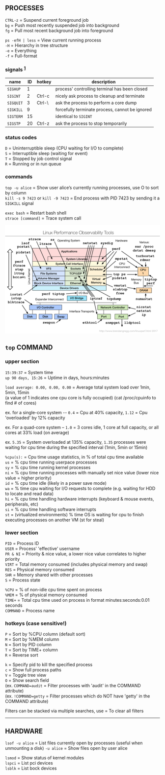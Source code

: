 
## PROCESSES

`CTRL-z` = Suspend current foreground job  
`bg`     = Push most recently suspended job into background  
`fg`     = Pull most recent background job into foreground

`ps -efH | less` = View current running process  
            `-H` = Hierarchy in tree structure  
            `-e` = Everything  
            `-f` = Full-format

### signals <sup>[1]</sup> 

| name      | ID | hotkey | description                                     |
|-----------|----|--------|-------------------------------------------------|
| `SIGHUP`  | 1  |        | process' controlling terminal has been closed   |
| `SIGINT`  | 2  | Ctrl-c | nicely ask process to cleanup and terminate     |
| `SIGQUIT` | 3  | Ctrl-\ | ask the process to perform a core dump          |
| `SIGKILL` | 9  |        | forcefully terminate process, cannot be ignored |
| `SIGTERM` | 15 |        | identical to `SIGINT`                           |
| `SIGSTP`  | 20 | Ctrl-z | ask the process to stop temporarily             |

### status codes

`D` = Uninterruptible sleep (CPU waiting for I/O to complete)  
`S` = Interruptible sleep (waiting for event)  
`T` = Stopped by job control signal  
`R` = Running or in run queue

### commands

`top -u alice` = Show user alice’s currently running processes, use O to sort by column  
`kill -s 9 7423` or `kill -9 7423` = End process with PID 7423 by sending it a `SIGKILL` signal  

`exec bash`        = Restart bash shell  
`strace [command]` = Trace system call

![performance-observation-tools](/images/performance-observation-tools.png)
 
## `top` COMMAND

### upper section

`15:39:37`          = System time  
`up 90 days, 15:26` = Uptime in days, hours:minutes

`load average: 0.00, 0.00, 0.00` = Average total system load over 1min, 5min, 15min  
(a value of 1 indicates one cpu core is fully occupied) (cat /proc/cpuinfo to find # of cores)

ex. for a single-core system -- `0.4` = Cpu at 40% capacity, `1.12` = Cpu 'overloaded' by 12% capacity  

ex. For a quad-core system – `1.0` = 3 cores idle, 1 core at full capacity, or all cores at 33% load (on average)  

ex. `5.35` = System overloaded at 135% capacity, `1.35` processes were waiting for cpu time during the specified interval (1min, 5min or 15min)  

`%cpu(s):` = Cpu time usage statistics, in % of total cpu time available  
      `us` = % cpu time running userpace processes  
      `sy` = % cpu time running kernel processes  
      `ni` = % cpu time running processes with manually set nice value (lower nice value = higher priority)  
      `id` = % cpu time idle (likely in a power save mode)  
      `wa` = % time cpu waiting for I/O requests to complete (e.g. waiting for HDD to locate and read data)  
      `hi` = % cpu time handling hardware interrupts (keyboard & mouse events, peripherals, etc)  
      `si` = % cpu time handling software interrupts  
      `st` = (virtualized environments) % time OS is waiting for cpu to finish executing processes on another VM (st for steal) 

### lower section

`PID`     = Process ID  
`USER`    = Process' 'effective' username  
`PR & NI` = Priority & nice value, a lower nice value correlates to higher priority  
`VIRT`    = Total memory consumed (includes physical memory and swap)  
`RES`     = Physical memory consumed  
`SHR`     = Memory shared with other processes  
`S`       = Process state

`%CPU`    = % of non-idle cpu time spent on process  
`%MEM`    = % of physical memory consumed  
`TIME+`   = Total cpu time used on process in format minutes:seconds:0.01 seconds  
`COMMAND` = Process name 

### hotkeys (case sensitive!)

`P` = Sort by %CPU column (default sort)  
`M` = Sort by %MEM column  
`N` = Sort by PID column  
`T` = Sort by TIME+ column  
`R` = Reverse sort 

`k` = Specify pid to kill the specified process  
`c` = Show full process paths  
`V` = Toggle tree view  
`O` = Show search field  
(ex. `COMMAND=audit`  = Filter processes with 'audit' in the COMMAND attribute)  
(ex. `!COMMAND=getty` = Filter processes which do NOT have 'getty' in the COMMAND attribute)  

Filters can be stacked via multiple searches, use = To clear all filters  


---
## HARDWARE

`lsof -u alice` = List files currently open by processes (useful when unmounting a disk) 
     `-u alice` = Show files open by user alice 

`lsmod` = Show status of kernel modules  
`lspci` = List pci devices  
`lsblk` = List bock devices  

[1]: https://www.computerhope.com/unix/signals.htm

